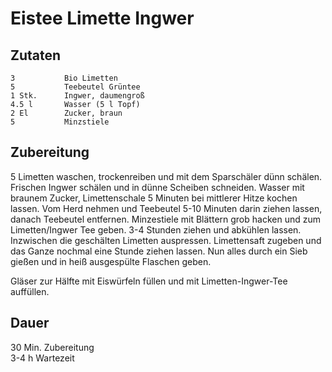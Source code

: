 # Eistee Limette Ingwer

## Zutaten
    3           Bio Limetten
    5           Teebeutel Grüntee
    1 Stk.      Ingwer, daumengroß
    4.5 l       Wasser (5 l Topf)
    2 El        Zucker, braun
    5           Minzstiele

## Zubereitung
5 Limetten waschen, trockenreiben und mit dem Sparschäler dünn schälen. Frischen Ingwer schälen und in dünne Scheiben schneiden. Wasser mit braunem Zucker, Limettenschale 5 Minuten bei mittlerer Hitze kochen lassen. Vom Herd nehmen und Teebeutel 5-10 Minuten darin ziehen lassen, danach Teebeutel entfernen. Minzestiele mit Blättern grob hacken und zum Limetten/Ingwer Tee geben. 3-4 Stunden ziehen und abkühlen lassen. Inzwischen die geschälten Limetten auspressen. Limettensaft zugeben und das Ganze nochmal eine Stunde ziehen lassen. Nun alles durch ein Sieb gießen und in heiß ausgespülte Flaschen geben. 

Gläser zur Hälfte mit Eiswürfeln füllen und mit Limetten-Ingwer-Tee auffüllen.

## Dauer
30 Min. Zubereitung<br />
3-4 h Wartezeit
